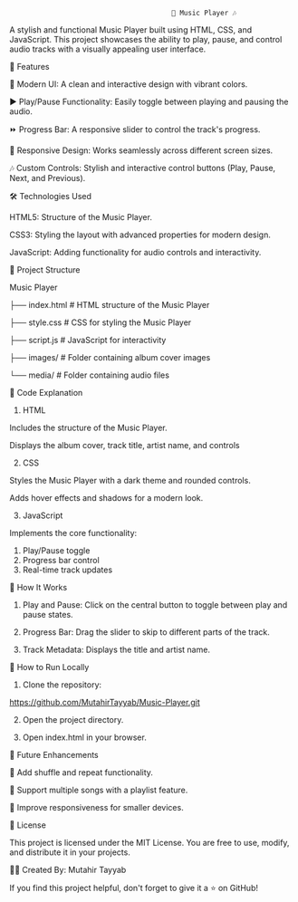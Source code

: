                                            🎵 Music Player 🎶

A stylish and functional Music Player built using HTML, CSS, and JavaScript. This project showcases the ability to play, pause, and control audio tracks with a visually appealing user interface.

🚀 Features

🎨 Modern UI: A clean and interactive design with vibrant colors.

▶️ Play/Pause Functionality: Easily toggle between playing and pausing the audio.

⏩ Progress Bar: A responsive slider to control the track's progress.

📱 Responsive Design: Works seamlessly across different screen sizes.

🎶 Custom Controls: Stylish and interactive control buttons (Play, Pause, Next, and Previous).

🛠️ Technologies Used

HTML5: Structure of the Music Player.

CSS3: Styling the layout with advanced properties for modern design.

JavaScript: Adding functionality for audio controls and interactivity.

📂 Project Structure

Music Player

├── index.html    # HTML structure of the Music Player

├── style.css     # CSS for styling the Music Player

├── script.js     # JavaScript for interactivity

├── images/       # Folder containing album cover images

└── media/        # Folder containing audio files

📜 Code Explanation

1. HTML

Includes the structure of the Music Player.

Displays the album cover, track title, artist name, and controls

2. CSS

Styles the Music Player with a dark theme and rounded controls.

Adds hover effects and shadows for a modern look.

3. JavaScript

Implements the core functionality:

1. Play/Pause toggle
2. Progress bar control
3. Real-time track updates

🌟 How It Works

1. Play and Pause: Click on the central button to toggle between play and pause states.

2. Progress Bar: Drag the slider to skip to different parts of the track.

3. Track Metadata: Displays the title and artist name.

🔧 How to Run Locally

1. Clone the repository:

https://github.com/MutahirTayyab/Music-Player.git

2. Open the project directory.

3. Open index.html in your browser.

🎉 Future Enhancements

🔀 Add shuffle and repeat functionality.

📂 Support multiple songs with a playlist feature.

🎨 Improve responsiveness for smaller devices.

📝 License

This project is licensed under the MIT License. You are free to use, modify, and distribute it in your projects.

👨‍💻 Created By: Mutahir Tayyab

If you find this project helpful, don't forget to give it a ⭐ on GitHub!
